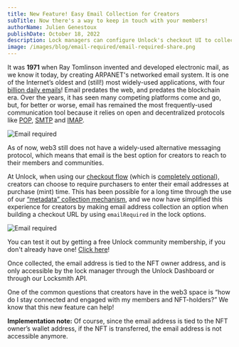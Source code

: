 ```yaml
---
title: New Feature! Easy Email Collection for Creators
subTitle: Now there's a way to keep in touch with your members!
authorName: Julien Genestoux
publishDate: October 18, 2022
description: Lock managers can configure Unlock's checkout UI to collect their members' email addresses.
image: /images/blog/email-required/email-required-share.png
---
```


It was **1971** when Ray Tomlinson invented and developed electronic mail, as we know it today, by creating ARPANET's networked email system. It is one of the Internet’s oldest and (still!) most widely-used applications, with four [billion daily emails](https://blog.hubspot.com/marketing/email-marketing-stats)! Email predates the web, and predates the blockchain era. Over the years, it has seen many competing platforms come and go, but, for better or worse, email has remained the most frequently-used communication tool because it relies on open and decentralized protocols like [POP](https://en.wikipedia.org/wiki/Post_Office_Protocol), [SMTP](https://en.wikipedia.org/wiki/Simple_Mail_Transfer_Protocol) and [IMAP](https://en.wikipedia.org/wiki/Internet_Message_Access_Protocol).

![Email required](/images/blog/email-required/email-required-share.png)

As of now, web3 still does not have a widely-used alternative messaging protocol, which means that email is the best option for creators to reach to their members and communities.

At Unlock, when using our [checkout flow](https://docs.unlock-protocol.com/tools/checkout/) (which is [completely optional](https://docs.unlock-protocol.com/getting-started/unlock-without-frontend)), creators can choose to require purchasers to enter their email addresses at purchase (mint) time. This has been possible for a long time through the use of our [“metadata” collection mechanism](https://docs.unlock-protocol.com/tools/checkout/collecting-metadata), and we now have simplified this experience for creators by making email address collection an option when building a checkout URL by using `emailRequired` in the lock options.

![Email required](/images/blog/email-required/collecting-email.png)

You can test it out by getting a free Unlock community membership, if you don't already have one! [Click here](https://app.unlock-protocol.com/checkout?redirectUri=https%3A%2F%2Funlock-protocol.com%2Fblog%2Femail-required&paywallConfig=%7B%22network%22%3A1%2C%22pessimistic%22%3Atrue%2C%22locks%22%3A%7B%220xCE62D71c768aeD7EA034c72a1bc4CF58830D9894%22%3A%7B%22name%22%3A%22Unlock%20Community%22%2C%22network%22%3A100%2C%22emailRequired%22%3Atrue%7D%7D%2C%22icon%22%3A%22https%3A%2F%2Fraw.githubusercontent.com%2Funlock-protocol%2Funlock%2Fmaster%2Fdesign%2Fbrand%2F1808-Unlock-Identity_Unlock-WordMark.svg%22%2C%22callToAction%22%3A%7B%22default%22%3A%22Get%20an%20Unlock%20membership%20to%20access%20our%20Discord%2C%20blog%20comments%20and%20more!%20No%20xDAI%20to%20pay%20for%20gas%3F%20Click%20the%20Claim%20button.%22%7D%7D)!

Once collected, the email address is tied to the NFT owner address, and is only accessible by the lock manager through the Unlock Dashboard or through our Locksmith API.

One of the common questions that creators have in the web3 space is “how do I stay connected and engaged with my members and NFT-holders?” We know that this new feature can help!

**Implementation note:** Of course, since the email address is tied to the NFT owner’s wallet address, if the NFT is transferred, the email address is not accessible anymore.
